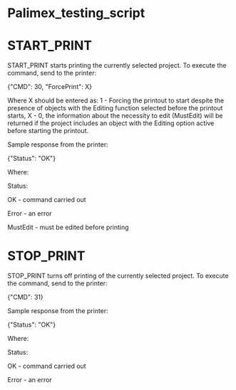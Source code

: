 # Palimex_testing_script

# START_PRINT

START_PRINT starts printing the currently selected project. To execute the command, send to the printer:

{"CMD": 30, "ForcePrint": X}

Where X should be entered as:
1 - Forcing the printout to start despite the presence of objects with the Editing function selected before the printout starts,
X - 0, the information about the necessity to edit (MustEdit) will be returned if the project includes an object with the Editing option active before starting the printout.

Sample response from the printer:

{"Status": "OK"}

Where:

Status:

 OK - command carried out
 
 Error - an error
 
 MustEdit - must be edited before printing
 
 
# STOP_PRINT

STOP_PRINT turns off printing of the currently selected project. To execute the command, send to the printer:

{"CMD": 31}

Sample response from the printer:

{"Status": "OK"}

Where:

Status:

 OK - command carried out
 
 Error - an error
